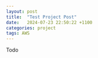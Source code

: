 ```yaml
---
layout: post
title:  "Test Project Post"
date:   2024-07-23 22:50:22 +1100
categories: project
tags: AWS
---
```

Todo
